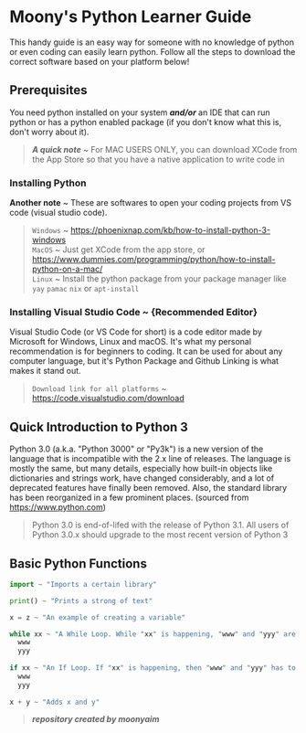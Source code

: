 # Moony's Python Learner Guide

This handy guide is an easy way for someone with no knowledge of python or even coding can easily learn python. 
Follow all the steps to download the correct software based on your platform below!

## Prerequisites
You need python installed on your system ***and/or*** an IDE that can run python or has a python enabled package (if you don't know what this is, don't worry about it).

>***A quick note*** ~ For MAC USERS ONLY, you can download XCode from the App Store so that you have a native application to write code in

### Installing Python

**Another note** ~ These are softwares to open your coding projects from VS code (visual studio code).

>`Windows` ~ https://phoenixnap.com/kb/how-to-install-python-3-windows  
>`MacOS` ~ Just get XCode from the app store, or https://www.dummies.com/programming/python/how-to-install-python-on-a-mac/   
>`Linux` ~ Install the python package from your package manager like `yay` `pamac` `nix` or `apt-install`


### Installing Visual Studio Code ~ {Recommended Editor}

Visual Studio Code (or VS Code for short) is a code editor made by Microsoft for Windows, Linux and macOS. It's what my personal recommendation is for beginners to coding. It can be used for about any computer language, but it's Python Package and Github Linking is what makes it stand out.

>`Download link for all platforms` ~ https://code.visualstudio.com/download

## Quick Introduction to Python 3

Python 3.0 (a.k.a. "Python 3000" or "Py3k") is a new version of the language that is incompatible with the 2.x line of releases. The language is mostly the same, but many details, especially how built-in objects like dictionaries and strings work, have changed considerably, and a lot of deprecated features have finally been removed. Also, the standard library has been reorganized in a few prominent places. (sourced from https://www.python.com)

>Python 3.0 is end-of-lifed with the release of Python 3.1. All users of Python 3.0.x should upgrade to the most recent version of Python 3

## Basic Python Functions

```python
import ~ "Imports a certain library"

print() ~ "Prints a strong of text"

x = z ~ "An example of creating a variable"

while xx ~ "A While Loop. While "xx" is happening, "www" and "yyy" are also happening"
  www
  yyy
  
if xx ~ "An If Loop. If "xx" is happening, then "www" and "yyy" has to be happening"
  www
  yyy
  
x + y ~ "Adds x and y"
```






> ***repository created by moonyaim***
